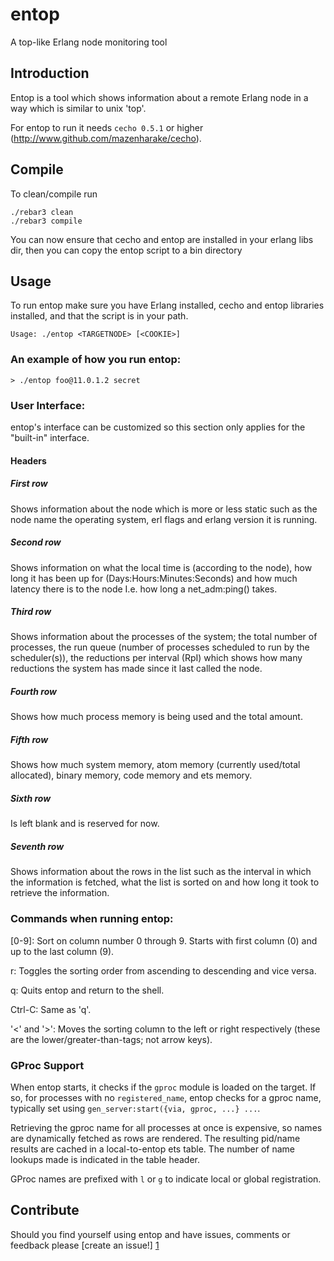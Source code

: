 # entop
A top-like Erlang node monitoring tool


## Introduction
Entop is a tool which shows information about a remote Erlang node in a way which is similar to unix 'top'.

For entop to run it needs `cecho 0.5.1` or higher
(http://www.github.com/mazenharake/cecho).

## Compile
To clean/compile run

    ./rebar3 clean
    ./rebar3 compile

You can now ensure that cecho and entop are installed in your erlang libs dir,
then you can copy the entop script to a bin directory

## Usage
To run entop make sure you have Erlang installed, cecho and entop libraries installed, and that the script is in your path.

    Usage: ./entop <TARGETNODE> [<COOKIE>]

### An example of how you run entop:

    > ./entop foo@11.0.1.2 secret

### User Interface:
entop's interface can be customized so this section only applies for the "built-in" interface.

#### Headers
##### First row
Shows information about the node which is more or less static such as the node name the operating system, erl flags and erlang version it is running.
##### Second row
Shows information on what the local time is (according to the node), how long it has been up for (Days:Hours:Minutes:Seconds) and how much latency there is to the node I.e. how long a net_adm:ping() takes.
##### Third row
Shows information about the processes of the system; the total number of processes, the run queue (number of processes scheduled to run by the scheduler(s)), the reductions per interval (RpI) which shows how many reductions the system has made since it last called the node.
##### Fourth row
Shows how much process memory is being used and the total amount.
##### Fifth row
Shows how much system memory, atom memory (currently used/total allocated), binary memory, code memory and ets memory.
##### Sixth row
Is left blank and is reserved for now.
##### Seventh row
Shows information about the rows in the list such as the interval in which the information is fetched, what the list is sorted on and how long it took to retrieve the information.

### Commands when running entop:

[0-9]:
  Sort on column number 0 through 9. Starts with first column (0)
  and up to the last column (9).

r:
  Toggles the sorting order from ascending to descending and vice versa.

q:
  Quits entop and return to the shell.

Ctrl-C:
  Same as 'q'.

'<' and '>':
  Moves the sorting column to the left or right respectively
  (these are the lower/greater-than-tags; not arrow keys).

### GProc Support

When entop starts, it checks if the ````gproc```` module is loaded on the target. If so, for processes with no ````registered_name````, entop checks for a gproc name, typically set using ````gen_server:start({via, gproc, ...} ...````.

Retrieving the gproc name for all processes at once is expensive, so names are dynamically fetched as rows are rendered.
The resulting pid/name results are cached in a local-to-entop ets table. The number of name lookups made is indicated in the table header.

GProc names are prefixed with ````l```` or ````g```` to indicate local or global registration.

Contribute
----------
Should you find yourself using entop and have issues, comments or feedback please [create an issue!] [1]

[1]: http://github.com/mazenharake/entop/issues "entop issues"
